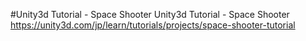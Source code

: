 #Unity3d Tutorial - Space Shooter
Unity3d Tutorial - Space Shooter
https://unity3d.com/jp/learn/tutorials/projects/space-shooter-tutorial
